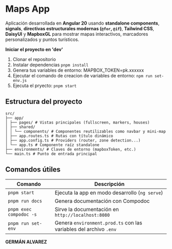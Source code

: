 # Maps App

Aplicación desarrollada en **Angular 20** usando **standalone components**, **signals**, **directivas estructurales modernas (`@for`, `@if`)**, **Tailwind CSS**, **DaisyUI** y **MapboxGL** para mostrar mapas interactivos, marcadores personalizados y puntos turísticos.

**Iniciar el proyecto en 'dev'**

1. Clonar el repositorio
2. Instalar dependencias
```pnpm install```
3. Genera tus variables de entorno:
MAPBOX_TOKEN=pk.xxxxxx
4. Ejecutar el comando de creacion de variables de entorno:
```npm run set-env.js```
5. Ejecuta el pryecto:
```pnpm start```

##  Estructura del proyecto

```text
src/
├── app/
│ ├── pages/ # Vistas principales (fullscreen, markers, houses)
│ ├── shared/
│ │ └── components/ # Componentes reutilizables como navbar y mini-map
│ ├── app.routes.ts # Rutas con título dinámico
│ ├── app.config.ts # Providers (router, zone detection...)
│ └── app.ts # Componente raíz standalone
├── environments/ # Claves de entorno (mapboxToken, etc.)
└── main.ts # Punto de entrada principal
```

##  Comandos útiles

| Comando                         | Descripción                                                       |
|---------------------------------|-------------------------------------------------------------------|
| `pnpm start`                    | Ejecuta la app en modo desarrollo (`ng serve`)                    |
| `pnpm run docs`                 | Genera documentación con Compodoc                                 |
| `pnpm exec compodoc -s`         | Sirve la documentación en `http://localhost:8080`                 |
| `pnpm run set-env`              | Genera `environment.prod.ts` con las variables del archivo `.env` |

**GERMÁN ALVAREZ**
